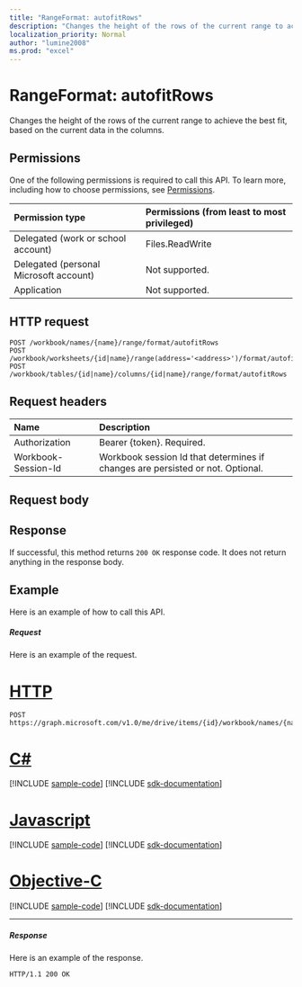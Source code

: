 ```yaml
---
title: "RangeFormat: autofitRows"
description: "Changes the height of the rows of the current range to achieve the best fit, based on the current data in the columns."
localization_priority: Normal
author: "lumine2008"
ms.prod: "excel"
---
```


# RangeFormat: autofitRows

Changes the height of the rows of the current range to achieve the best fit, based on the current data in the columns.
## Permissions
One of the following permissions is required to call this API. To learn more, including how to choose permissions, see [Permissions](/graph/permissions-reference).

|Permission type      | Permissions (from least to most privileged)              |
|:--------------------|:---------------------------------------------------------|
|Delegated (work or school account) | Files.ReadWrite    |
|Delegated (personal Microsoft account) | Not supported.    |
|Application | Not supported. |

## HTTP request
<!-- { "blockType": "ignored" } -->
```http
POST /workbook/names/{name}/range/format/autofitRows
POST /workbook/worksheets/{id|name}/range(address='<address>')/format/autofitRows
POST /workbook/tables/{id|name}/columns/{id|name}/range/format/autofitRows

```
## Request headers
| Name       | Description|
|:---------------|:----------|
| Authorization  | Bearer {token}. Required. |
| Workbook-Session-Id  | Workbook session Id that determines if changes are persisted or not. Optional.|

## Request body

## Response

If successful, this method returns `200 OK` response code. It does not return anything in the response body.

## Example
Here is an example of how to call this API.
##### Request
Here is an example of the request.

# [HTTP](#tab/http)
<!-- {
  "blockType": "request",
  "name": "rangeformat_autofitrows"
}-->
```http
POST https://graph.microsoft.com/v1.0/me/drive/items/{id}/workbook/names/{name}/range/format/autofitRows
```
# [C#](#tab/csharp)
[!INCLUDE [sample-code](../includes/snippets/csharp/rangeformat-autofitrows-csharp-snippets.md)]
[!INCLUDE [sdk-documentation](../includes/snippets/snippets-sdk-documentation-link.md)]

# [Javascript](#tab/javascript)
[!INCLUDE [sample-code](../includes/snippets/javascript/rangeformat-autofitrows-javascript-snippets.md)]
[!INCLUDE [sdk-documentation](../includes/snippets/snippets-sdk-documentation-link.md)]

# [Objective-C](#tab/objc)
[!INCLUDE [sample-code](../includes/snippets/objc/rangeformat-autofitrows-objc-snippets.md)]
[!INCLUDE [sdk-documentation](../includes/snippets/snippets-sdk-documentation-link.md)]

---


##### Response
Here is an example of the response. 
<!-- {
  "blockType": "response",
  "truncated": true
} -->
```http
HTTP/1.1 200 OK
```

<!-- uuid: 8fcb5dbc-d5aa-4681-8e31-b001d5168d79
2015-10-25 14:57:30 UTC -->
<!-- {
  "type": "#page.annotation",
  "description": "RangeFormat: autofitRows",
  "keywords": "",
  "section": "documentation",
  "tocPath": "",
  "suppressions": [
  ]
}-->
